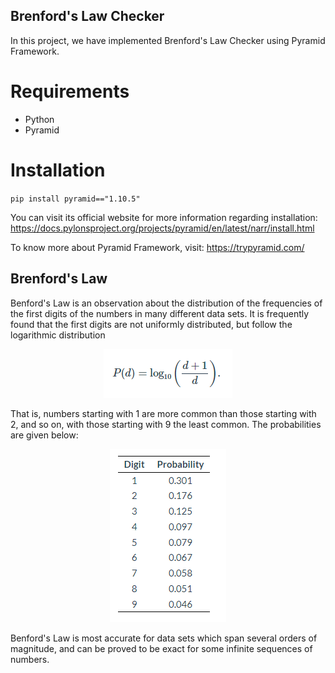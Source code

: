 ## Brenford's Law Checker

In this project, we have implemented Brenford's Law Checker using Pyramid Framework. 

# Requirements
- Python
- Pyramid
  
# Installation
`pip install pyramid=="1.10.5"`

You can visit its official website for more information regarding installation: https://docs.pylonsproject.org/projects/pyramid/en/latest/narr/install.html

To know more about Pyramid Framework, visit: https://trypyramid.com/

## Brenford's Law
Benford's Law is an observation about the distribution of the frequencies of the first digits of the numbers in many different data sets. It is frequently found that the first digits are not uniformly distributed, but follow the logarithmic distribution
<p align="center">
<img src="./1.png">
</p>

That is, numbers starting with 1 are more common than those starting with 2, and so on, with those starting with 9 the least common. The probabilities are given below:
<p align="center">
<img src="./2.png">
</p>

Benford's Law is most accurate for data sets which span several orders of magnitude, and can be proved to be exact for some infinite sequences of numbers.
